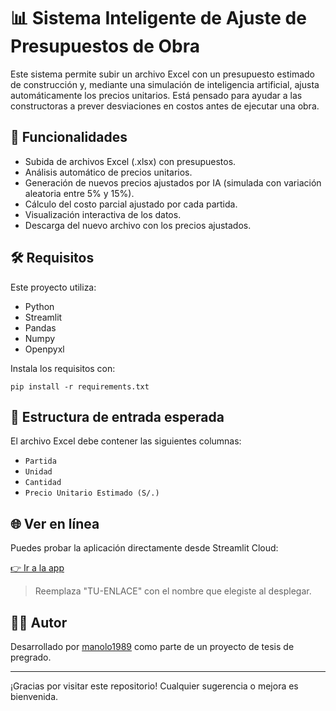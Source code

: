
# 📊 Sistema Inteligente de Ajuste de Presupuestos de Obra

Este sistema permite subir un archivo Excel con un presupuesto estimado de construcción y, mediante una simulación de inteligencia artificial, ajusta automáticamente los precios unitarios. Está pensado para ayudar a las constructoras a prever desviaciones en costos antes de ejecutar una obra.

## 🚀 Funcionalidades

- Subida de archivos Excel (.xlsx) con presupuestos.
- Análisis automático de precios unitarios.
- Generación de nuevos precios ajustados por IA (simulada con variación aleatoria entre 5% y 15%).
- Cálculo del costo parcial ajustado por cada partida.
- Visualización interactiva de los datos.
- Descarga del nuevo archivo con los precios ajustados.

## 🛠 Requisitos

Este proyecto utiliza:
- Python
- Streamlit
- Pandas
- Numpy
- Openpyxl

Instala los requisitos con:

```
pip install -r requirements.txt
```

## 📂 Estructura de entrada esperada

El archivo Excel debe contener las siguientes columnas:

- `Partida`
- `Unidad`
- `Cantidad`
- `Precio Unitario Estimado (S/.)`

## 🌐 Ver en línea

Puedes probar la aplicación directamente desde Streamlit Cloud:

[👉 Ir a la app](https://TU-ENLACE.streamlit.app)

> Reemplaza "TU-ENLACE" con el nombre que elegiste al desplegar.

## 🧑‍💻 Autor

Desarrollado por [manolo1989](https://github.com/manolo1989) como parte de un proyecto de tesis de pregrado.

---

¡Gracias por visitar este repositorio! Cualquier sugerencia o mejora es bienvenida.
